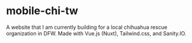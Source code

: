 # mobile-chi-tw

A website that I am currently building for a local chihuahua rescue organization in DFW. Made with Vue.js (Nuxt), Tailwind.css, and Sanity.IO. 
